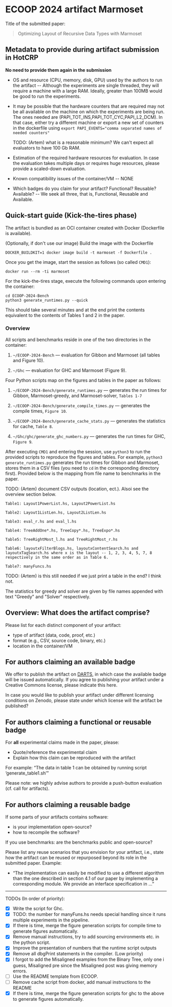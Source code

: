 # ECOOP 2024 artifact Marmoset

Title of the submitted paper:

> Optimizing Layout of Recursive Data Types with Marmoset

## Metadata to provide during artifact submission in HotCRP

**No need to provide them again in the submission**

- OS and resource (CPU, memory, disk, GPU) used by the authors to run the artifact -- Although the experiments are 
single threaded, they will require a machine with a large RAM. Ideally, greater than 100MB would be good to run 
the experiments.

- It may be possible that the hardware counters that are required may not be all available on 
  the machine on which the experiments are being run. The ones needed are (PAPI_TOT_INS,PAPI_TOT_CYC,PAPI_L2_DCM).
  In that case, either try a different machine or export a new set of counters in the dockerfile using 
  ```export PAPI_EVENTS="comma separated names of needed counters"``` 

  TODO: (Artem) what is a reasonable minimum? We can't expect all evaluators to have 100 Gb RAM.

- Estimation of the required hardware resources for evaluation. In case the evaluation takes multiple days or requires huge resources, please provide a scaled-down evaluation.

- Known compatibility issues of the container/VM -- NONE
  
- Which badges do you claim for your artifact? Functional? Reusable? Available? -- We seek all three, that is, Functional, Reusable and Available. 

## Quick-start guide (Kick-the-tires phase)

The artifact is bundled as an OCI container created with Docker (Dockerfile is available).

(Optionally, if don't use our image) Build the image with the Dockerfile

```
DOCKER_BUILDKIT=1 docker image build -t marmoset -f Dockerfile .
```

Once you get the image, start the session as follows (so called `CMD1`):

```
docker run --rm -ti marmoset
```

For the kick-the-tires stage, execute the following commands upon entering the
container:

``` shellsession
cd ECOOP-2024-Bench
python3 generate_runtimes.py --quick
```

This should take several minutes and at the end print the contents equivalent to
the contents of Tables 1 and 2 in the paper.

### Overview

All scripts and benchmarks reside in one of the two directories in the container:

1. `~/ECOOP-2024-Bench` — evaluation for Gibbon and Marmoset (all tables and Figure 10).

2. `~/Ghc` — evaluation for GHC and Marmoset (Figure 9).

Four Python scripts map on the figures and tables in the paper as follows:

1. `~/ECOOP-2024-Bench/generate_runtimes.py` — generates the run times  for Gibbon, Marmoset-greedy, and Marmoset-solver, `Tables 1-7`

2. `~/ECOOP-2024-Bench/generate_compile_times.py` — generates the compile times, `Figure 10`.

3. `~/ECOOP-2024-Bench/generate_cache_stats.py` — generates the statistics for cache, `Table 8`.
   
4. `~/Ghc/ghc/generate_ghc_numbers.py` — generates the run times for GHC, `Figure 9`.


After executing `CMD1` and entering the session, use `python3` to run the provided scripts to reproduce the figures and tables.
For example, `python3 generate_runtimes.py` generates the run times for Gibbon and Marmoset, stores them in a CSV files
(you need to `cd` in the corresponding directory first). 
Provided below is the mapping from file name to benchmarks in the paper.

TODO: (Artem) document CSV outputs (location, ect.). Alsoi see the overview section below.

```
Table1: Layout1PowerList.hs, Layout2PowerList.hs 

Table2: Layout1ListLen.hs, Layout2ListLen.hs 

Table3: eval_r.hs and eval_l.hs 

Table4: TreeAddOne*.hs, TreeCopy*.hs, TreeExpo*.hs 

Table5: TreeRightMost_l.hs and TreeRightMost_r.hs 

Table6: layoutxFilterBlogs.hs, layoutxContentSearch.hs and layoutxTagSearch.hs where x is the layout -- 1, 2, 3, 4, 5, 7, 8 respectively in the same order as in Table 6.

Table7: manyFuncs.hs 
```

TODO: (Artem) is this still needed if we just print a table in the end? I think not.

The statistics for greedy and solver are given by file names appended with text "Greedy" and "Solver" respectively.

## Overview: What does the artifact comprise?

Please list for each distinct component of your artifact:

* type of artifact (data, code, proof, etc.)
* format (e.g., CSV, source code, binary, etc.)
* location in the container/VM

## For authors claiming an available badge

We offer to publish the artifact on [DARTS](https://drops.dagstuhl.de/opus/institut_darts.php), in which case the available badge will be issued automatically.
If you agree to publishing your artifact under a Creative Commons license, please indicate this here.

In case you would like to publish your artifact under different licensing conditions on Zenodo, please state under which license will the artifact be published?

## For authors claiming a functional or reusable badge

For **all** experimental claims made in the paper, please:
* Quote/reference the experimental claim
* Explain how this claim can be reproduced with the artifact

For example: “The data in table 1 can be obtained by running script ‘generate_table1.sh’”

Please note: we highly advise authors to provide a push-button evaluation (cf. call for artifacts).

## For authors claiming a reusable badge

If some parts of your artifacts contains software:
- is your implementation open-source?
- how to recompile the software?

If you use benchmarks: are the benchmarks public and open-source?

Please list any reuse scenarios that you envision for your artifact, i.e., state how the artifact can be reused or repurposed beyond its role in the submitted paper. Example:

* “The implementation can easily be modified to use a different algorithm than the one described in section 4.1 of our paper by implementing a corresponding module. We provide an interface specification in ...”


-------------------------------------------------------

TODOs (In order of priority): 

- [x] Write the script for Ghc.
- [x] TODO: the number for manyFuns.hs needs special handling since it runs multiple experiments in the pipeline. 
- [x] If there is time, merge the figure generation scripts for compile time to generate figures automatically.
- [x] Remove manual instructions, try to add sourcing environments etc. in the python script. 
- [x] Improve the presentation of numbers that the runtime script outputs 
- [x] Remove all dbgPrint statements in the compiler. (Low priority)
- [x] I forgot to add the Misaligned examples from the Binary Tree, only one i guess, Misaligned pre since the Misaligned post was giving memory errors.
- [ ] Use the README template from ECOOP.
- [ ] Remove cache script from docker, add manual instructions to the README
- [x] If there is time, merge the figure generation scripts for ghc to the above to generate figures automatically.
